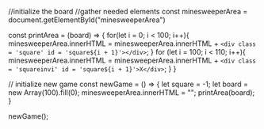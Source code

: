 //initialize the board
//gather needed elements
const minesweeperArea = document.getElementById("minesweeperArea")

const printArea = (board) => {
  for(let i = 0; i < 100; i++){
    minesweeperArea.innerHTML = minesweeperArea.innerHTML + `<div class = 'square' id = 'square${i + 1}'></div>`;
  }
  for (let i = 100; i < 110; i++){
    minesweeperArea.innerHTML = minesweeperArea.innerHTML + `<div class = 'squareinvi' id = 'square${i + 1}'>X</div>`;
  }
}
  
// initialize new game
const newGame = () => {
  let square = -1;
  let board = new Array(100).fill(0);
  minesweeperArea.innerHTML = "";
  printArea(board);
}

newGame();
